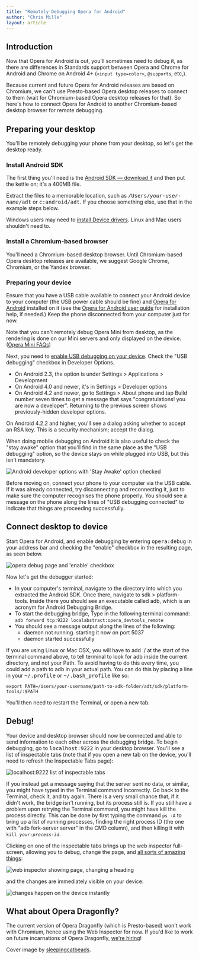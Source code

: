 ```yaml
---
title: "Remotely Debugging Opera for Android"
author: "Chris Mills"
layout: article
---
```


## Introduction

Now that Opera for Android is out, you'll sometimes need to debug it, as there are differences in Standards support between Opera and Chrome for Android and Chrome on Android 4+ (`<input type=color>`, `@supports`, etc,).

Because current and future Opera for Android releases are based on Chromium, we can't use Presto-based Opera desktop releases to connect to them (wait for Chromium-based Opera desktop releases for that). So here's how to connect Opera for Android to another Chromium-based desktop browser for remote debugging.

## Preparing your desktop

You'll be remotely debugging your phone from your desktop, so let's get the desktop ready.

### Install Android SDK

The first thing you'll need is the [Android SDK — download it][1] and then put the kettle on; it's a 400MB file.

Extract the files to a memorable location, such as <samp>/Users/<em>your-user-name</em>/adt</samp> or <samp>c:android/adt</samp>. If you choose something else, use that in the example steps below.

Windows users may need to [install Device drivers][2]. Linux and Mac users shouldn't need to.

### Install a Chromium-based browser

You'll need a Chromium-based desktop browser. Until Chromium-based Opera desktop releases are available, we suggest Google Chrome, Chromium, or the Yandex browser.

### Preparing your device

Ensure that you have a USB cable available to connect your Android device to your computer (the USB power cable should be fine) and [Opera for Android][3] installed on it (see the [Opera for Android user guide][4] for installation help, if needed.) Keep the phone disconnected from your computer just for now.

Note that you can't remotely debug Opera Mini from desktop, as the rendering is done on our Mini servers and only displayed on the device. ([Opera Mini FAQs][5])

Next, you need to [enable USB debugging on your device][6]. Check the "USB debugging" checkbox in Developer Options.

- On Android 2.3, the option is under Settings > Applications > Development
- On Android 4.0 and newer, it's in Settings > Developer options
- On Android 4.2 and newer, go to Settings > About phone and tap Build number seven times to get a message that says "congratulations! you are now a developer". Returning to the previous screen shows previously-hidden developer options.

On Android 4.2.2 and higher, you'll see a dialog asking whether to accept an RSA key. This is a security mechanism; accept the dialog.

When doing mobile debugging on Android it is also useful to check the "stay awake" option that you'll find in the same place as the "USB debugging" option, so the device stays on while plugged into USB, but this isn't mandatory.

![Android developer options with 'Stay Awake' option checked](stay-awake.png)

Before moving on, connect your phone to your computer via the USB cable. If it was already connected, try disconnecting and reconnecting it, just to make sure the computer recognises the phone properly. You should see a message on the phone along the lines of "USB debugging connected" to indicate that things are proceeding successfully.

## Connect desktop to device

Start Opera for Android, and enable debugging by entering <samp>opera:debug</samp> in your address bar and checking the "enable" checkbox in the resulting page, as seen below.

![opera:debug page and 'enable' checkbox](opera-debug.png)

Now let's get the debugger started:

- In your computer's terminal, navigate to the directory into which you extracted the Android SDK. Once there, navigate to sdk > platform-tools. Inside there you should see an executable called adb, which is an acronym for Android Debugging Bridge.
- To start the debugging bridge, Type in the following terminal command: `adb forward tcp:9222 localabstract:opera_devtools_remote`
- You should see a message output along the lines of the following:
	- daemon not running. starting it now on port 5037
	- daemon started successfully

If you are using Linux or Mac OSX, you will have to add ./ at the start of the terminal command above, to tell terminal to look for adb inside the current directory, and not your Path. To avoid having to do this every time, you could add a path to adb in your actual path. You can do this by placing a line in your <samp>~/.profile</samp> or <samp>~/.bash_profile</samp> like so:

	export PATH=/Users/your-username/path-to-adk-folder/adt/sdk/platform-tools/:$PATH

You'll then need to restart the Terminal, or open a new tab.

## Debug!

Your device and desktop browser should now be connected and able to send information to each other across the debugging bridge. To begin debugging, go to <samp>localhost:9222</samp> in your desktop browser. You'll see a list of inspectable tabs (note that if you open a new tab on the device, you'll need to refresh the Inspectable Tabs page):

![localhost:9222 list of inspectable tabs](inspectable-tabs.png)

If you instead get a message saying that the server sent no data, or similar, you might have typed in the Terminal command incorrectly. Go back to the Terminal, check it, and try again. There is a very small chance that, if it didn't work, the bridge isn't running, but its process still is. If you still have a problem upon retrying the Terminal command, you might have kill the process directly. This can be done by first typing the command <code>ps -A</code> to bring up a list of running processes, finding the right process ID (the one with "adb fork-server server" in the CMD column), and then killing it with <code>kill <em>your-process-id</em></code>.

Clicking on one of the inspectable tabs brings up the web inspector full-screen, allowing you to debug, change the page, and [all sorts of amazing things][7]:

![web inspector showing page, changing a heading](web-inspector.gif)

and the changes are immediately visible on your device:

![changes happen on the device instantly](android-debugging.png)

## What about Opera Dragonfly?

The current version of Opera Dragonfly (which is Presto-based) won't work with Chromium, hence using the Web Inspector for now. If you'd like to work on future incarnations of Opera Dragonfly, [we're hiring][8]!

Cover image by [sleepingcatbeads][9].

[1]: http://developer.android.com/sdk/index.html#download
[2]: http://developer.android.com/tools/extras/oem-usb.html
[3]: https://play.google.com/store/apps/details?id=com.opera.browser
[4]: http://www.opera.com/help/mobile
[5]: http://www.opera.com/help/mini/faq
[6]: http://developer.android.com/tools/device.html
[7]: https://docs.google.com/presentation/d/1DNljLkRpe9LIDfcqcpHzdLvEOyuVH4d1y9dtAJBr1I8/preview#slide=id.p19
[8]: http://business.opera.com/company/jobs/opening/372/
[9]: http://www.flickr.com/photos/sleepingcatbeads/3872894835/